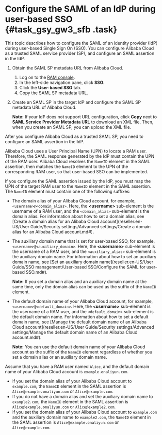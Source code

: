 # Configure the SAML of an IdP during user-based SSO {#task_gsy_gw3_sfb .task}

This topic describes how to configure the SAML of an identity provider \(IdP\) during user-based Single Sign On \(SSO\). You can configure Alibaba Cloud as a trusted SAML service provider \(SP\), and configure an SAML assertion in the IdP.

1.  Obtain the SAML SP metadata URL from Alibaba Cloud. 
    1.  Log on to the [RAM console](https://partners-intl.console.aliyun.com/#/ram).
    2.  In the left-side navigation pane, click **SSO**.
    3.  Click the **User-based SSO** tab.
    4.  Copy the SAML SP metadata URL.
2.  Create an SAML SP in the target IdP and configure the SAML SP metadata URL of Alibaba Cloud. 

    **Note:** If your IdP does not support URL configuration, click **Copy** next to **SAML Service Provider Metadata URL** to download an XML file. Then, when you create an SAML SP, you can upload the XML file.


After you configure Alibaba Cloud as a trusted SAML SP, you need to configure an SAML assertion in the IdP.

Alibaba Cloud uses a User Principal Name \(UPN\) to locate a RAM user. Therefore, the SAML response generated by the IdP must contain the UPN of the RAM user. Alibaba Cloud resolves the `NameID` element in the SAML assertion, then matches the `NameID` element to the UPN of the corresponding RAM user, so that user-based SSO can be implemented.

If you configure the SAML assertion issued by the IdP, you must map the UPN of the target RAM user to the `NameID` element in the SAML assertion. The `NameID` element must contain one of the following suffixes:

-   The domain alias of your Alibaba Cloud account, for example, `<username>@<domain_alias>`. Here, the **<username\>** sub-element is the username of a RAM user, and the `<domain_alias>` sub-element is the domain alias. For information about how to set a domain alias, see [Create a domain alias for an Alibaba Cloud account](reseller.en-US/User Guide/Security settings/Advanced settings/Create a domain alias for an Alibaba Cloud account.md#).
-   The auxiliary domain name that is set for user-based SSO, for example, `<username>@<auxiliary_domain>`. Here, the **<username\>** sub-element is the username of a RAM user, and the `<auxiliary_alias>` sub-element is the auxiliary domain name. For information about how to set an auxiliary domain name, see [Set an auxiliary domain name](reseller.en-US/User Guide/SSO management/User-based SSO/Configure the SAML for user-based SSO.md#).

    **Note:** If you set a domain alias and an auxiliary domain name at the same time, only the domain alias can be used as the suffix of the `NameID` element.

-   The default domain name of your Alibaba Cloud account, for example, `<username>@<default_domain>`. Here, the **<username\>** sub-element is the username of a RAM user, and the `<default_domain>` sub-element is the default domain name. For information about how to set a default domain name, see [Manage the default domain name of an Alibaba Cloud account](reseller.en-US/User Guide/Security settings/Advanced settings/Manage the default domain name of an Alibaba Cloud account.md#).

    **Note:** You can use the default domain name of your Alibaba Cloud account as the suffix of the `NameID` element regardless of whether you set a domain alias or an auxiliary domain name.


Assume that you have a RAM user named `Alice`, and the default domain name of your Alibaba Cloud account is `example.onaliyun.com`.

-   If you set the domain alias of your Alibaba Cloud account to `example.com`, the `NameID` element in the SAML assertion is `Alice@example.onaliyun.com` or `Alice@example.com`.
-   If you do not have a domain alias and set the auxiliary domain name to `example2.com`, the `NameID` element in the SAML assertion is `Alice@example.onaliyun.com` or `Alice@example2.com`.
-   If you set the domain alias of your Alibaba Cloud account to `example.com` and the auxiliary domain name to `example2.com`, the `NameID` element in the SAML assertion is `Alice@example.onaliyun.com` or `Alice@example.com`.

